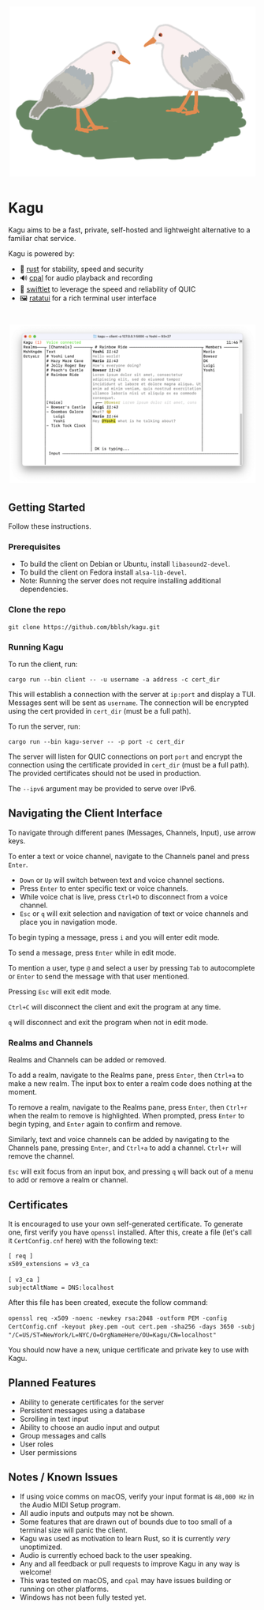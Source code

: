 <h1 align="center"><img width="500" src="assets/images/kagu.png" /></h1>

# Kagu

Kagu aims to be a fast, private, self-hosted and lightweight alternative to a familiar chat service.

Kagu is powered by:
- 🚀 [rust] for stability, speed and security
- 🔊 [cpal] for audio playback and recording
- 👟 [swiftlet] to leverage the speed and reliability of QUIC
- 🖼️ [ratatui] for a rich terminal user interface

<h1 align="center"><img width="500" src="assets/images/screenshot_1.png" /></h1>

## Getting Started

Follow these instructions.

### Prerequisites

* To build the client on Debian or Ubuntu, install `libasound2-devel`.
* To build the client on Fedora install `alsa-lib-devel`.
* Note: Running the server does not require installing additional dependencies.

### Clone the repo

```
git clone https://github.com/bblsh/kagu.git
```

### Running Kagu

To run the client, run:

```
cargo run --bin client -- -u username -a address -c cert_dir
```

This will establish a connection with the server  at `ip:port` and display a TUI. Messages sent will be sent as `username`.
The connection will be encrypted using the cert provided in `cert_dir` (must be a full path).

To run the server, run:

```
cargo run --bin kagu-server -- -p port -c cert_dir
```

The server will listen for QUIC connections on port `port` and encrypt the connection using the certificate provided in `cert_dir` (must be a full path). The provided certificates should not be used in production.

The `--ipv6` argument may be provided to serve over IPv6.

## Navigating the Client Interface
To navigate through different panes (Messages, Channels, Input), use arrow keys.

To enter a text or voice channel, navigate to the Channels panel and press `Enter`.
- `Down` or `Up` will switch between text and voice channel sections.
- Press `Enter` to enter specific text or voice channels.
- While voice chat is live, press `Ctrl+D` to disconnect from a voice channel.
- `Esc` or `q` will exit selection and navigation of text or voice channels and place you in navigation mode.

To begin typing a message, press `i` and you will enter edit mode.

To send a message, press `Enter` while in edit mode.

To mention a user, type `@` and select a user by pressing `Tab` to autocomplete or `Enter` to send the message with that user mentioned.

Pressing `Esc` will exit edit mode.

`Ctrl+C` will disconnect the client and exit the program at any time.

`q` will disconnect and exit the program when not in edit mode.

### Realms and Channels
Realms and Channels can be added or removed.

To add a realm, navigate to the Realms pane, press `Enter`, then `Ctrl+a` to make a new realm. The input box to enter a realm code does nothing at the moment.

To remove a realm, navigate to the Realms pane, press `Enter`, then `Ctrl+r` when the realm to remove is highlighted. When prompted, press `Enter` to begin typing, and `Enter` again to confirm and remove.

Similarly, text and voice channels can be added by navigating to the Channels pane, pressing `Enter`, and `Ctrl+a` to add a channel. `Ctrl+r` will remove the channel.

`Esc` will exit focus from an input box, and pressing `q` will back out of a menu to add or remove a realm or channel.

## Certificates
It is encouraged to use your own self-generated certificate. To generate one, first verify you have `openssl` installed. After this, create a file (let's call it `CertConfig.cnf` here) with the following text:

```
[ req ]
x509_extensions	= v3_ca

[ v3_ca ]
subjectAltName = DNS:localhost
```

After this file has been created, execute the follow command:

`openssl req -x509 -noenc -newkey rsa:2048 -outform PEM -config CertConfig.cnf -keyout pkey.pem -out cert.pem -sha256 -days 3650 -subj "/C=US/ST=NewYork/L=NYC/O=OrgNameHere/OU=Kagu/CN=localhost"`

You should now have a new, unique certificate and private key to use with Kagu.

## Planned Features
* Ability to generate certificates for the server
* Persistent messages using a database
* Scrolling in text input
* Ability to choose an audio input and output
* Group messages and calls
* User roles
* User permissions

## Notes / Known Issues
* If using voice comms on macOS, verify your input format is `48,000 Hz` in the Audio MIDI Setup program.
* All audio inputs and outputs may not be shown.
* Some features that are drawn out of bounds due to too small of a terminal size will panic the client.
* Kagu was used as motivation to learn Rust, so it is currently *very* unoptimized.
* Audio is currently echoed back to the user speaking.
* Any and all feedback or pull requests to improve Kagu in any way is welcome!
* This was tested on macOS, and `cpal` may have issues building or running on other platforms.
* Windows has not been fully tested yet.

[rust]: https://www.rust-lang.org/
[cpal]: https://github.com/RustAudio/cpal
[swiftlet]: https://github.com/MediaEnhanced/Swiftlet
[ratatui]: https://github.com/tui-rs-revival/ratatui